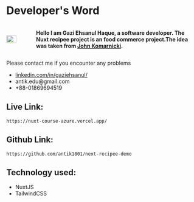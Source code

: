 # Developer's Word 
<div style="display: flex; align-items: center;">
    <img src="https://i.ibb.co.com/VBL3pff/ANTIK-new.jpg" style="width: 35%; height: auto; margin-right: 5px;" />
    <div>
        <p><strong>Hello I am Gazi Ehsanul Haque, a software developer. The Nuxt recipee project is an food commerce project.The idea was taken from <a href="https://www.youtube.com/watch?v=RAJZOqr3JZU&t=975s">John Komarnicki</a>. </strong></p>
    </div>
</div>
<div>
    <p>Please contact me if you encounter any problems</p>
    <ul>
    <li class="display:flex; align-items: center;"><a href="https://www.linkedin.com/in/gaziehsanul/">linkedin.com/in/gaziehsanul/</a> </li>
    <li class="display:flex; align-items: center;">antik.edu@gmail.com</li>
    <li class="display:flex; align-items: center;">+88-01869694519</li>
    </ul>
</div>

## Live Link: 
```
https://nuxt-course-azure.vercel.app/
```
## Github Link: 
```
https://github.com/antik1801/next-recipee-demo
```

## Technology used: 
<ul>
    <li>NuxtJS</li>
    <li>TailwindCSS</li>
    
</ul>


